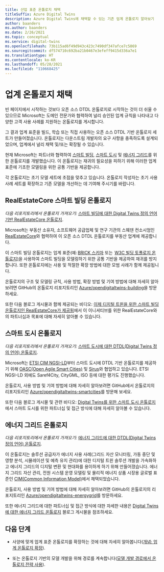```yaml
---
title: 산업 표준 온톨로지 채택
titleSuffix: Azure Digital Twins
description: Azure Digital Twins에 채택할 수 있는 기존 업계 온톨로지 알아보기
author: baanders
ms.author: baanders
ms.date: 2/26/2021
ms.topic: conceptual
ms.service: digital-twins
ms.openlocfilehash: 73b115ad6f49d943c423c7490df347afce7c5869
ms.sourcegitcommit: df574710c692ba21b0467e3efeff9415d336a7e1
ms.translationtype: HT
ms.contentlocale: ko-KR
ms.lasthandoff: 05/28/2021
ms.locfileid: "110668425"
---
```

# <a name="adopting-an-industry-ontology"></a>업계 온톨로지 채택

빈 페이지에서 시작하는 것보다 오픈 소스 DTDL 온톨로지로 시작하는 것이 더 쉬울 수 있으므로 Microsoft는 도메인 전문가와 협력하여 널리 승인된 업계 규칙을 나타내고 다양한 고객 사용 사례를 지원하는 온톨로지를 게시합니다. 

그 결과 업계 표준을 빌드, 학습 또는 직접 사용하는 오픈 소스 DTDL 기반 온톨로지 세트가 만들어졌습니다. 온톨로지는 다운스트림 개발자의 요구 사항을 충족하도록 설계되었으며, 업계에서 널리 채택 및/또는 확장될 수 있습니다.

현재 Microsoft는 파트너와 협력하여 [스마트 빌딩](#realestatecore-smart-building-ontology), [스마트 도시](#smart-cities-ontology) 및 [에너지 그리드](#energy-grid-ontology)를 위한 온톨로지를 개발했습니다. 이 온톨로지는 재귀의 필요성을 피하기 위해 이러한 업계 표준에 기초한 모델링을 위한 공통 기반을 제공합니다. 

각 온톨로지는 초기 모델 세트에 초점을 맞추고 있습니다. 온톨로지 작성자는 초기 사용 사례 세트를 확장하고 기존 모델을 개선하는 데 기여해 주시기를 바랍니다. 

## <a name="realestatecore-smart-building-ontology"></a>RealEstateCore 스마트 빌딩 온톨로지

*다음 리포지토리에서 온톨로지 가져오기:*  [스마트 빌딩에 대한 Digital Twins 정의 언어 기반 RealEstateCore 온톨로지](https://github.com/Azure/opendigitaltwins-building).

Microsoft는 부동산 소유자, 소프트웨어 공급업체 및 연구 기관의 스웨덴 컨소시엄인 [RealEstateCore](https://www.realestatecore.io/)와 협력하여 이 오픈 소스 DTDL 온톨로지를 부동산 업계에 제공합니다.

이 스마트 빌딩 온톨로지는 업계 표준(예: [BRICK 스키마](https://brickschema.org/ontology/) 또는  [W3C 빌딩 토폴로지 온톨로지)](https://w3c-lbd-cg.github.io/bot/index.html)을 사용하여 스마트 빌딩을 모델링하기 위한 공통 기반을 제공하여 재귀를 방지합니다. 또한 온톨로지에는 사용 및 적절한 확장 방법에 대한 모범 사례가 함께 제공됩니다. 

온톨로지의 구조 및 모델링 규칙, 사용 방법, 확장 방법 및 기여 방법에 대해 자세히 알아보려면 GitHub의 온톨로지 리포지토리인 [Azure/opendigitaltwins-building](https://github.com/Azure/opendigitaltwins-building)을 방문하세요. 

또한 다음 블로그 게시물과 함께 제공되는 비디오: [이제 디지털 트윈을 위한 스마트 빌딩 온톨로지인 RealEstateCore가 제공됨](https://techcommunity.microsoft.com/t5/internet-of-things/realestatecore-a-smart-building-ontology-for-digital-twins-is/ba-p/1914794)에서 이 이니셔티브를 위한 RealEstateCore와의 파트너십과 목표에 대해 자세히 알아볼 수 있습니다.

## <a name="smart-cities-ontology"></a>스마트 도시 온톨로지

*다음 리포지토리에서 온톨로지 가져오기:*  [스마트 도시에 대한 DTDL(Digital Twins 정의 언어) 온톨로지](https://github.com/Azure/opendigitaltwins-smartcities).

Microsoft는 [ETSI CIM NGSI-LD](https://www.etsi.org/committee/cim)부터 스마트 도시에 DTDL 기반 온톨로지를 제공하기 위해 [OASC(Open Agile Smart Cities)](https://oascities.org/) 및 [Sirus](https://sirus.be/)와 협업하고 있습니다. ETSI NGSI-LD 외에도 Saref4City, CityGML, ISO 등에 대한 평가도 진행했습니다.

온톨로지, 사용 방법 및 기여 방법에 대해 자세히 알아보려면 GitHub에서 온톨로지의 리포지토리인 [Azure/opendigitaltwins-smartcities](https://github.com/Azure/opendigitaltwins-smartcities)를 방문해 보세요. 

또한 다음 블로그 게시물 및 관련 비디오: [Digital Twins를 위한 스마트 도시 온톨로지](https://techcommunity.microsoft.com/t5/internet-of-things/smart-cities-ontology-for-digital-twins/ba-p/2166585)에서 스마트 도시를 위한 파트너십 및 접근 방식에 대해 자세히 알아볼 수 있습니다.

## <a name="energy-grid-ontology"></a>에너지 그리드 온톨로지

*다음 리포지토리에서 온톨로지 가져오기:*  [에너지 그리드에 대한 DTDL(Digital Twins 정의 언어) 온톨로지](https://github.com/Azure/opendigitaltwins-energygrid/).

이 온톨로지는 솔루션 공급자가 에너지 사용 사례(그리드 자산 모니터링, 가동 중단 및 영향 분석, 시뮬레이션 및 예측 유지 관리)에 대한 디지털 트윈 솔루션 개발을 가속화하고 에너지 그리드의 디지털 변환 및 현대화를 용이하게 하기 위해 만들어졌습니다. 에너지 그리드 자산 관리, 전원 시스템 운영 모델링 및 물리적 에너지 상품 시장용 글로벌 표준인 [CIM(Common Information Model)](https://cimug.ucaiug.org/)에서 채택되었습니다.

온톨로지, 사용 방법 및 기여 방법에 대해 자세히 알아보려면 GitHub의 온톨로지의 리포지토리인 [Azure/opendigitaltwins-energygrid](https://github.com/Azure/opendigitaltwins-energygrid/)를 방문하세요. 

또한 에너지 그리드에 대한 파트너십 및 접근 방식에 대한 자세한 내용은 [Digital Twins에 대한 에너지 그리드 온톨로지](https://techcommunity.microsoft.com/t5/internet-of-things/energy-grid-ontology-for-digital-twins-is-now-available/ba-p/2325134) 블로그 게시물을 참조하세요.

## <a name="next-steps"></a>다음 단계

* 사양에 맞게 업계 표준 온톨로지를 확장하는 것에 대해 자세히 알아봅니다([개념: 업계 온톨로지 확장](concepts-ontologies-extend.md)).

* 또는 온톨로지 기반의 모델 개발을 위해 경로를 계속합니다([모델 개발 경로에서 온톨로지 전략 사용](concepts-ontologies.md#using-ontology-strategies-in-a-model-development-path)).